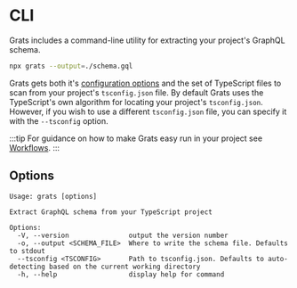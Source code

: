 # CLI

Grats includes a command-line utility for extracting your project's GraphQL schema.

```bash
npx grats --output=./schema.gql
```

Grats gets both it's [configuration options](02-configuration.md) and the set of TypeScript files to scan from your project's `tsconfig.json` file. By default Grats uses the TypeScript's own algorithm for locating your project's `tsconfig.json`. However, if you wish to use a different `tsconfig.json` file, you can specify it with the `--tsconfig` option.

:::tip
For guidance on how to make Grats easy run in your project see [Workflows](../05-guides/01-workflows.md).
:::

## Options

```
Usage: grats [options]

Extract GraphQL schema from your TypeScript project

Options:
  -V, --version               output the version number
  -o, --output <SCHEMA_FILE>  Where to write the schema file. Defaults to stdout
  --tsconfig <TSCONFIG>       Path to tsconfig.json. Defaults to auto-detecting based on the current working directory
  -h, --help                  display help for command
```